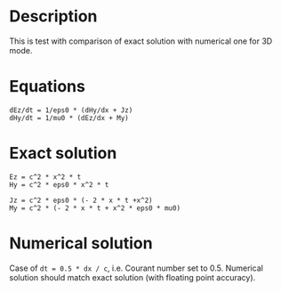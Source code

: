 # Description

This is test with comparison of exact solution with numerical one for 3D mode.

# Equations

```
dEz/dt = 1/eps0 * (dHy/dx + Jz)
dHy/dt = 1/mu0 * (dEz/dx + My)
```

# Exact solution

```
Ez = c^2 * x^2 * t
Hy = c^2 * eps0 * x^2 * t

Jz = c^2 * eps0 * (- 2 * x * t +x^2)
My = c^2 * (- 2 * x * t + x^2 * eps0 * mu0)
```

# Numerical solution

Case of `dt = 0.5 * dx / c`, i.e. Courant number set to 0.5. Numerical solution should match exact solution (with floating point accuracy).
